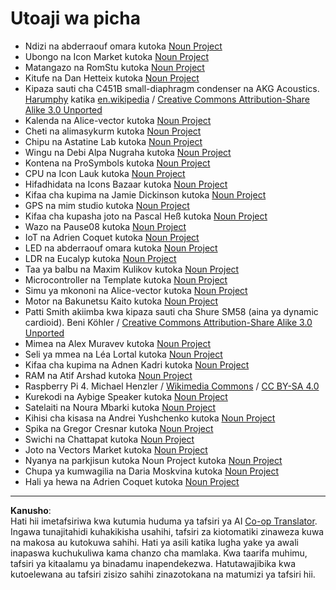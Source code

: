 <!--
CO_OP_TRANSLATOR_METADATA:
{
  "original_hash": "4506d33bbda7acc0ab20980172687090",
  "translation_date": "2025-08-27T20:31:43+00:00",
  "source_file": "attributions.md",
  "language_code": "sw"
}
-->
# Utoaji wa picha

* Ndizi na abderraouf omara kutoka [Noun Project](https://thenounproject.com)
* Ubongo na Icon Market kutoka [Noun Project](https://thenounproject.com)
* Matangazo na RomStu kutoka [Noun Project](https://thenounproject.com)
* Kitufe na Dan Hetteix kutoka [Noun Project](https://thenounproject.com)
* Kipaza sauti cha C451B small-diaphragm condenser na AKG Acoustics. [Harumphy](https://en.wikipedia.org/wiki/User:Harumphy) katika [en.wikipedia](https://en.wikipedia.org/) / [Creative Commons Attribution-Share Alike 3.0 Unported](https://creativecommons.org/licenses/by-sa/3.0/deed.en)
* Kalenda na Alice-vector kutoka [Noun Project](https://thenounproject.com)
* Cheti na alimasykurm kutoka [Noun Project](https://thenounproject.com)
* Chipu na Astatine Lab kutoka [Noun Project](https://thenounproject.com)
* Wingu na Debi Alpa Nugraha kutoka [Noun Project](https://thenounproject.com)
* Kontena na ProSymbols kutoka [Noun Project](https://thenounproject.com)
* CPU na Icon Lauk kutoka [Noun Project](https://thenounproject.com)
* Hifadhidata na Icons Bazaar kutoka [Noun Project](https://thenounproject.com)
* Kifaa cha kupima na Jamie Dickinson kutoka [Noun Project](https://thenounproject.com)
* GPS na mim studio kutoka [Noun Project](https://thenounproject.com)
* Kifaa cha kupasha joto na Pascal Heß kutoka [Noun Project](https://thenounproject.com)
* Wazo na Pause08 kutoka [Noun Project](https://thenounproject.com)
* IoT na Adrien Coquet kutoka [Noun Project](https://thenounproject.com)
* LED na abderraouf omara kutoka [Noun Project](https://thenounproject.com)
* LDR na Eucalyp kutoka [Noun Project](https://thenounproject.com)
* Taa ya balbu na Maxim Kulikov kutoka [Noun Project](https://thenounproject.com)
* Microcontroller na Template kutoka [Noun Project](https://thenounproject.com)
* Simu ya mkononi na Alice-vector kutoka [Noun Project](https://thenounproject.com)
* Motor na Bakunetsu Kaito kutoka [Noun Project](https://thenounproject.com)
* Patti Smith akiimba kwa kipaza sauti cha Shure SM58 (aina ya dynamic cardioid). Beni Köhler / [Creative Commons Attribution-Share Alike 3.0 Unported](https://creativecommons.org/licenses/by-sa/3.0/deed.en)
* Mimea na Alex Muravev kutoka [Noun Project](https://thenounproject.com)
* Seli ya mmea na Léa Lortal kutoka [Noun Project](https://thenounproject.com)
* Kifaa cha kupima na Adnen Kadri kutoka [Noun Project](https://thenounproject.com)
* RAM na Atif Arshad kutoka [Noun Project](https://thenounproject.com)
* Raspberry Pi 4. Michael Henzler / [Wikimedia Commons](https://commons.wikimedia.org/wiki/Main_Page) / [CC BY-SA 4.0](https://creativecommons.org/licenses/by-sa/4.0/)
* Kurekodi na Aybige Speaker kutoka [Noun Project](https://thenounproject.com)
* Satelaiti na Noura Mbarki kutoka [Noun Project](https://thenounproject.com)
* Kihisi cha kisasa na Andrei Yushchenko kutoka [Noun Project](https://thenounproject.com)
* Spika na Gregor Cresnar kutoka [Noun Project](https://thenounproject.com)
* Swichi na Chattapat kutoka [Noun Project](https://thenounproject.com)
* Joto na Vectors Market kutoka [Noun Project](https://thenounproject.com)
* Nyanya na parkjisun kutoka Noun Project kutoka [Noun Project](https://thenounproject.com)
* Chupa ya kumwagilia na Daria Moskvina kutoka [Noun Project](https://thenounproject.com)
* Hali ya hewa na Adrien Coquet kutoka [Noun Project](https://thenounproject.com)

---

**Kanusho**:  
Hati hii imetafsiriwa kwa kutumia huduma ya tafsiri ya AI [Co-op Translator](https://github.com/Azure/co-op-translator). Ingawa tunajitahidi kuhakikisha usahihi, tafsiri za kiotomatiki zinaweza kuwa na makosa au kutokuwa sahihi. Hati ya asili katika lugha yake ya awali inapaswa kuchukuliwa kama chanzo cha mamlaka. Kwa taarifa muhimu, tafsiri ya kitaalamu ya binadamu inapendekezwa. Hatutawajibika kwa kutoelewana au tafsiri zisizo sahihi zinazotokana na matumizi ya tafsiri hii.
